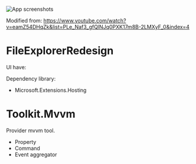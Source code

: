 ![App screenshots](screenshots/main_interface.png)

Modified from: https://www.youtube.com/watch?v=eamZ54DHqZk&list=PLe_Naf3_gfQlNJq0PXK17m8B-2LMXyF_0&index=4

# FileExplorerRedesign
UI have:


Dependency library:
- Microsoft.Extensions.Hosting


# Toolkit.Mvvm
Provider mvvm tool. 
- Property
- Command
- Event aggregator
